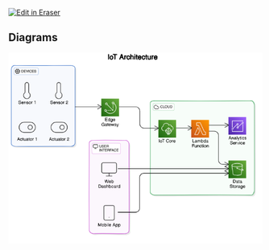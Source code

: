 <p><a target="_blank" href="https://app.eraser.io/workspace/epMD4D3UerJ9vfHcwrBl" id="edit-in-eraser-github-link"><img alt="Edit in Eraser" src="https://firebasestorage.googleapis.com/v0/b/second-petal-295822.appspot.com/o/images%2Fgithub%2FOpen%20in%20Eraser.svg?alt=media&amp;token=968381c8-a7e7-472a-8ed6-4a6626da5501"></a></p>




<!-- eraser-additional-content -->
## Diagrams
<!-- eraser-additional-files -->
<a href="/Diagram-IoT Architecture-1.eraserdiagram" data-element-id="KapzFjR-GT86gdagxshYG"><img src="/.eraser/epMD4D3UerJ9vfHcwrBl___5H1FdY7sxdeyKztsYICI5FlFX7v2___---diagram----f50393752868a7d5c7a12428c763b888-IoT-Architecture.png" alt="" data-element-id="KapzFjR-GT86gdagxshYG" /></a>
<!-- end-eraser-additional-files -->
<!-- end-eraser-additional-content -->
<!--- Eraser file: https://app.eraser.io/workspace/epMD4D3UerJ9vfHcwrBl --->